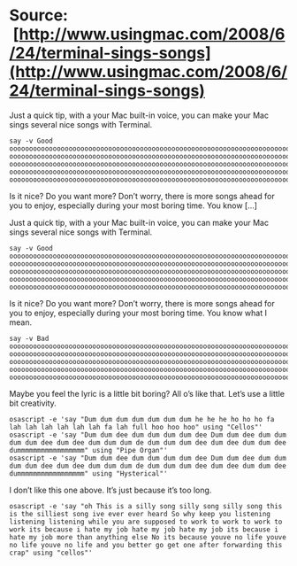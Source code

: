 
# Source:  [http://www.usingmac.com/2008/6/24/terminal-sings-songs](http://www.usingmac.com/2008/6/24/terminal-sings-songs)

Just a quick tip, with a your Mac built-in voice, you can make your Mac sings several nice songs with Terminal.

```
say -v Good oooooooooooooooooooooooooooooooooooooooooooooooooooooooooooooooooooooooooooooooooooooooooooooooooooo oooooooooooooooooooooooooooooooooooooooooooooooooooooooooooooooooooooooooooooooooooooooooooooooooooo oooooooooooooooooooooooooooooooooooooooooooooooooooooooooooooooooooooooooooooooooooooooooooooooooooo oooooooooooooooooooooooooooooooooooooooooooooooooooooooooooooooooooooooooooooooooooooooooooooooooooo oooooooooooooooooooooooooooooooooooooooooooooooooooooooooooooooooooooooooooooooooooooooooo
```

Is it nice? Do you want more? Don’t worry, there is more songs ahead for you to enjoy, especially during your most boring time. You know \[...\]

Just a quick tip, with a your Mac built-in voice, you can make your Mac sings several nice songs with Terminal.

```
say -v Good oooooooooooooooooooooooooooooooooooooooooooooooooooooooooooooooooooooooooooooooooooooooooooooooooooo oooooooooooooooooooooooooooooooooooooooooooooooooooooooooooooooooooooooooooooooooooooooooooooooooooo oooooooooooooooooooooooooooooooooooooooooooooooooooooooooooooooooooooooooooooooooooooooooooooooooooo oooooooooooooooooooooooooooooooooooooooooooooooooooooooooooooooooooooooooooooooooooooooooooooooooooo oooooooooooooooooooooooooooooooooooooooooooooooooooooooooooooooooooooooooooooooooooooooooo
```

Is it nice? Do you want more? Don’t worry, there is more songs ahead for you to enjoy, especially during your most boring time. You know what I mean.

```
say -v Bad oooooooooooooooooooooooooooooooooooooooooooooooooooooooooooooooooooooooooooooooooooooooooooooooooooo oooooooooooooooooooooooooooooooooooooooooooooooooooooooooooooooooooooooooooooooooooooooooooooooooooo oooooooooooooooooooooooooooooooooooooooooooooooooooooooooooooooooooooooooooooooooooooooooooooooooooo oooooooooooooooooooooooooooooooooooooooooooooooooooooooooooooooooooooooooooooooooooooooooooooooooooo oooooooooooooooooooooooooooooooooooooooooooooooooooooooooooooooooooooooooooooooooooooooooo
```

Maybe you feel the lyric is a little bit boring? All o’s like that. Let’s use a little bit creativity.

```
osascript -e 'say "Dum dum dum dum dum dum dum he he he ho ho ho fa lah lah lah lah lah lah fa lah full hoo hoo hoo" using "Cellos"'
osascript -e 'say "Dum dum dee dum dum dum dum dee Dum dum dee dum dum dum dum dee dum dee dum dum dum de dum dum dum dee dum dee dum dum dee dummmmmmmmmmmmmmmmm" using "Pipe Organ"'
osascript -e 'say "Dum dum dee dum dum dum dum dee Dum dum dee dum dum dum dum dee dum dee dum dum dum de dum dum dum dee dum dee dum dum dee dummmmmmmmmmmmmmmmm" using "Hysterical"'
```

I don’t like this one above. It’s just because it’s too long.

```
osascript -e 'say "oh This is a silly song silly song silly song this is the silliest song ive ever ever heard So why keep you listening listening listening while you are supposed to work to work to work to work its because i hate my job hate my job hate my job its because i hate my job more than anything else No its because youve no life youve no life youve no life and you better go get one after forwarding this crap" using "cellos"'
```